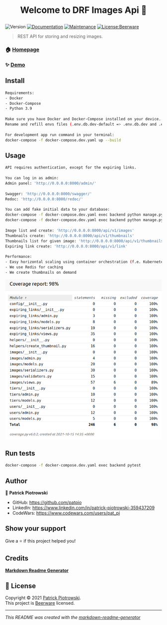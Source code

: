 <h1 align="center">

Welcome to DRF Images Api 👋

</h1>
<p>
<img alt="Version" src="https://img.shields.io/badge/version-0.1.0-blue.svg?cacheSeconds=2592000" />
<a href="https://github.com/patpio/drf_images_api/blob/master/readme.md" target="_blank"><img alt="Documentation" src="https://img.shields.io/badge/documentation-yes-brightgreen.svg" /></a>
<a href="https://github.com/patpio/drf_images_api/graphs/commit-activity" target="_blank"><img alt="Maintenance" src="https://img.shields.io/badge/Maintained%3F-yes-green.svg" /></a>
<a href="https://github.com/patpio/drf_images_api/blob/master/LICENSE" target="_blank"><img alt="License:Beerware" src="https://img.shields.io/badge/License-Beerware-yellow.svg" /></a>

</p>

> REST API for storing and resizing images.
### 🏠 [Homepage](https://github.com/patpio/drf_images_api/blob/master/readme.md)
### ✨ [Demo](https://drf-images-api.herokuapp.com)
## Install
```sh
Requirements:
- Docker
- Docker-Compose
- Python 3.9

Make sure you have Docker and Docker-Compose installed on your device.
Rename and refill envs files (.env.db.dev-default => .env.db.dev and .env.dev-default => .env.dev).

For development app run command in your terminal:
docker-compose -f docker-compose.dev.yaml up --build

```

## Usage
```sh
API requires authentication, except for the expiring links.

You can log in as admin:
Admin panel: 'http://0.0.0.0:8000/admin/'

Swagger: 'http://0.0.0.0:8000/swagger/'
Redoc: 'http://0.0.0.0:8000/redoc/'

You can add fake initial data to your database:
docker-compose -f docker-compose.dev.yaml exec backend python manage.py runscript users_factory
docker-compose -f docker-compose.dev.yaml exec backend python manage.py runscript imagers_factory

Image list and create: 'http://0.0.0.0:8000/api/v1/images'
Thumbnails create: 'http://0.0.0.0:8000/api/v1/thumbnails'
Thumbnails list for given image: 'http://0.0.0.0:8000/api/v1/thumbnails/<image_id>'
Expiring link create: 'http://0.0.0.0:8000/api/v1/link'

Performance:
- Easy horizontal scaling using container orchestration (f.e. Kubernetes)
- We use Redis for caching
- We create thumbnails on demand

```

![coverage](./coverage_report.png "coverage")

## Run tests
```sh
docker-compose -f docker-compose.dev.yaml exec backend pytest

```

## Author
👤 **Patrick Piotrowski**

* GitHub: https://github.com/patpio
* LinkedIn: https://www.linkedin.com/in/patrick-piotrowski-359437209
* CodeWars: https://www.codewars.com/users/pat_pi




## Show your support
Give a ⭐️ if this project helped you!
## Credits
**[Markdown Readme Generator](https://github.com/pedroermarinho/markdown-readme-generator)**
## 📝 License

Copyright © 2021 [Patrick Piotrowski](https://github.com/patpio ).<br/>
This project is [Beerware](https://github.com/patpio/drf_images_api/blob/master/LICENSE) licensed.

---
_This README was created with the [markdown-readme-generator](https://github.com/pedroermarinho/markdown-readme-generator)_
